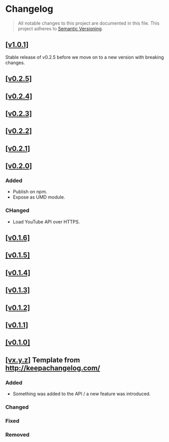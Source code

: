 Changelog
=========

> All notable changes to this project are documented in this file.
This project adheres to [Semantic Versioning](http://semver.org/spec/v2.0.0.html).

## [[v1.0.1]](https://github.com/springload/Quicktube.js/releases/tag/v1.0.1)

Stable release of v0.2.5 before we move on to a new version with breaking changes.

## [[v0.2.5]](https://github.com/springload/Quicktube.js/releases/tag/v0.2.5)

## [[v0.2.4]](https://github.com/springload/Quicktube.js/releases/tag/v0.2.4)

## [[v0.2.3]](https://github.com/springload/Quicktube.js/releases/tag/v0.2.3)

## [[v0.2.2]](https://github.com/springload/Quicktube.js/releases/tag/v0.2.2)

## [[v0.2.1]](https://github.com/springload/Quicktube.js/releases/tag/v0.2.1)

## [[v0.2.0]](https://github.com/springload/Quicktube.js/releases/tag/v0.2.0)

### Added

- Publish on npm.
- Expose as UMD module.

### CHanged

- Load YouTube API over HTTPS.

## [[v0.1.6]](https://github.com/springload/Quicktube.js/releases/tag/v0.1.6)

## [[v0.1.5]](https://github.com/springload/Quicktube.js/releases/tag/v0.1.5)

## [[v0.1.4]](https://github.com/springload/Quicktube.js/releases/tag/v0.1.4)

## [[v0.1.3]](https://github.com/springload/Quicktube.js/releases/tag/v0.1.3)

## [[v0.1.2]](https://github.com/springload/Quicktube.js/releases/tag/v0.1.2)

## [[v0.1.1]](https://github.com/springload/Quicktube.js/releases/tag/v0.1.1)

## [[v0.1.0]](https://github.com/springload/Quicktube.js/releases/tag/v0.1.0)


## [[vx.y.z]](https://github.com/springload/Quicktube.js/releases/tag/x.y.z) Template from http://keepachangelog.com/

### Added

- Something was added to the API / a new feature was introduced.

### Changed

### Fixed

### Removed
